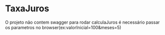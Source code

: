 # TaxaJuros
O projeto não contem swagger
para rodar calculaJuros é necessário passar os parametros no browser(ex:valorInicial=100&meses=5)
